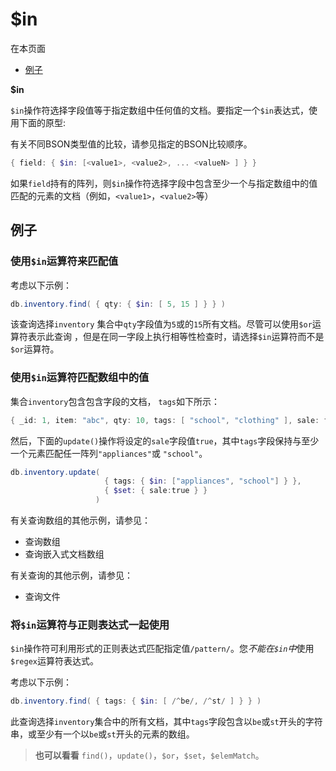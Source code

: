 # [ ](#)$in

[]()

在本页面

*   [例子](#examples)

**$in**

`$in`操作符选择字段值等于指定数组中任何值的文档。要指定一个`$in`表达式，使用下面的原型:

有关不同BSON类型值的比较，请参见指定的BSON比较顺序。

```powershell
{ field: { $in: [<value1>, <value2>, ... <valueN> ] } }
```

如果`field`持有的阵列，则`$in`操作符选择字段中包含至少一个与指定数组中的值匹配的元素的文档（例如，`<value1>`，`<value2>`等）

## <span id="examples">例子</span>

### 使用`$in`运算符来匹配值

考虑以下示例：

```powershell
db.inventory.find( { qty: { $in: [ 5, 15 ] } } )
```

该查询选择`inventory` 集合中`qty`字段值为`5`或的`15`所有文档。尽管可以使用`$or`运算符表示此查询 ，但是在同一字段上执行相等性检查时，请选择`$in`运算符而不是`$or`运算符。

### 使用`$in`运算符匹配数组中的值

集合`inventory`包含包含字段的文档， `tags`如下所示：

```powershell
{ _id: 1, item: "abc", qty: 10, tags: [ "school", "clothing" ], sale: false }
```

然后，下面的`update()`操作将设定的`sale`字段值`true`，其中`tags`字段保持与至少一个元素匹配任一阵列`"appliances"`或 `"school"`。

```powershell
db.inventory.update(
                     { tags: { $in: ["appliances", "school"] } },
                     { $set: { sale:true } }
                   )
```

有关查询数组的其他示例，请参见：

- 查询数组
- 查询嵌入式文档数组

有关查询的其他示例，请参见：

- 查询文件

### 将`$in`运算符与正则表达式一起使用

`$in`操作符可利用形式的正则表达式匹配指定值`/pattern/`。您*不能在`$in`中*使用`$regex`运算符表达式。

考虑以下示例：

```powershell
db.inventory.find( { tags: { $in: [ /^be/, /^st/ ] } } )
```

此查询选择`inventory`集合中的所有文档，其中`tags`字段包含以`be`或`st`开头的字符串，或至少有一个以`be`或`st`开头的元素的数组。

> **也可以看看**
> `find()`，`update()`，`$or`，`$set`，`$elemMatch`。

